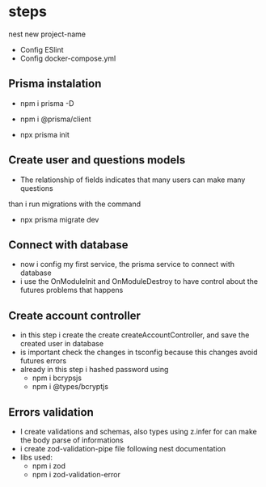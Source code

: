 # steps

nest new project-name

- Config ESlint
- Config docker-compose.yml

## Prisma instalation

- npm i prisma -D
- npm i @prisma/client

- npx prisma init

## Create user and questions models

- The relationship of fields indicates that many users can make many questions

than i run migrations with the command

- npx prisma migrate dev

## Connect with database

- now i config my first service, the prisma service to connect with database
- i use the OnModuleInit and OnModuleDestroy to have control about the futures problems that happens

## Create account controller

- in this step i create the create createAccountController, and save the created user in database
- is important check the changes in tsconfig because this changes avoid futures errors
- already in this step i hashed password using
  - npm i bcrypsjs
  - npm i @types/bcryptjs

## Errors validation

- I create validations and schemas, also types using z.infer for can make the body parse of informations
- i create zod-validation-pipe file following nest documentation
- libs used:
  - npm i zod
  - npm i zod-validation-error

